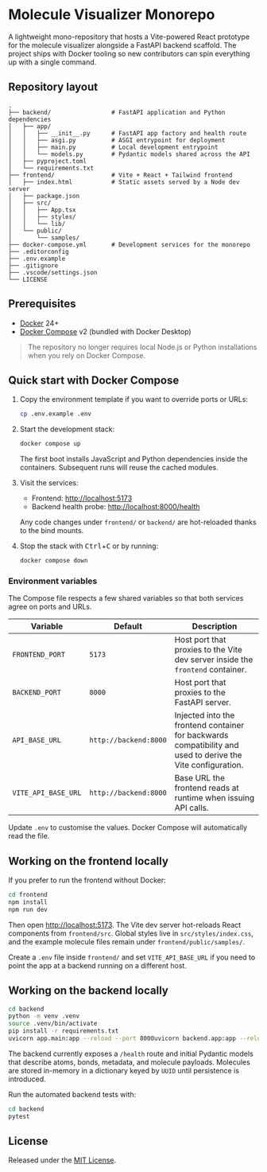 # Molecule Visualizer Monorepo

A lightweight mono-repository that hosts a Vite-powered React prototype for the molecule visualizer alongside a FastAPI backend scaffold. The project ships with Docker tooling so new contributors can spin everything up with a single command.

## Repository layout

```
.
├── backend/                 # FastAPI application and Python dependencies
│   ├── app/
│   │   ├── __init__.py      # FastAPI app factory and health route
│   │   ├── asgi.py          # ASGI entrypoint for deployment
│   │   ├── main.py          # Local development entrypoint
│   │   └── models.py        # Pydantic models shared across the API
│   ├── pyproject.toml
│   └── requirements.txt
├── frontend/                # Vite + React + Tailwind frontend
│   ├── index.html           # Static assets served by a Node dev server
│   ├── package.json
│   ├── src/
│   │   ├── App.tsx
│   │   ├── styles/
│   │   └── lib/
│   └── public/
│       └── samples/
├── docker-compose.yml       # Development services for the monorepo
├── .editorconfig
├── .env.example
├── .gitignore
├── .vscode/settings.json
└── LICENSE
```

## Prerequisites

- [Docker](https://docs.docker.com/get-docker/) 24+
- [Docker Compose](https://docs.docker.com/compose/) v2 (bundled with Docker Desktop)

> The repository no longer requires local Node.js or Python installations when you rely on Docker Compose.

## Quick start with Docker Compose

1. Copy the environment template if you want to override ports or URLs:

   ```bash
   cp .env.example .env
   ```

2. Start the development stack:

   ```bash
   docker compose up
   ```

   The first boot installs JavaScript and Python dependencies inside the containers. Subsequent runs will reuse the cached modules.

3. Visit the services:

   - Frontend: [http://localhost:5173](http://localhost:5173)
   - Backend health probe: [http://localhost:8000/health](http://localhost:8000/health)

   Any code changes under `frontend/` or `backend/` are hot-reloaded thanks to the bind mounts.

4. Stop the stack with <kbd>Ctrl</kbd>+<kbd>C</kbd> or by running:

   ```bash
   docker compose down
   ```

### Environment variables

The Compose file respects a few shared variables so that both services agree on ports and URLs.

| Variable | Default | Description |
| --- | --- | --- |
| `FRONTEND_PORT` | `5173` | Host port that proxies to the Vite dev server inside the `frontend` container. |
| `BACKEND_PORT` | `8000` | Host port that proxies to the FastAPI server. |
| `API_BASE_URL` | `http://backend:8000` | Injected into the frontend container for backwards compatibility and used to derive the Vite configuration. |
| `VITE_API_BASE_URL` | `http://backend:8000` | Base URL the frontend reads at runtime when issuing API calls. |

Update `.env` to customise the values. Docker Compose will automatically read the file.

## Working on the frontend locally

If you prefer to run the frontend without Docker:

```bash
cd frontend
npm install
npm run dev
```

Then open [http://localhost:5173](http://localhost:5173). The Vite dev server hot-reloads React components from `frontend/src`. Global styles live in `src/styles/index.css`, and the example molecule files remain under `frontend/public/samples/`.

Create a `.env` file inside `frontend/` and set `VITE_API_BASE_URL` if you need to point the app at a backend running on a different host.

## Working on the backend locally

```bash
cd backend
python -m venv .venv
source .venv/bin/activate
pip install -r requirements.txt
uvicorn app.main:app --reload --port 8000uvicorn backend.app:app --reload --port 8000
```

The backend currently exposes a `/health` route and initial Pydantic models that describe atoms, bonds, metadata, and molecule payloads. Molecules are stored in-memory in a dictionary keyed by `UUID` until persistence is introduced.

Run the automated backend tests with:

```bash
cd backend
pytest
```

## License

Released under the [MIT License](./LICENSE).

